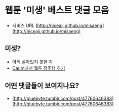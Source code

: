 # 웹툰 '미생' 베스트 댓글 모음

* 서비스 URL [http://niceaji.github.io/misaeng](http://niceaji.github.io/misaeng)

## 미생? 

* 아직 살아있지 못한 자
* [Daum에서 웹툰 정주행 하기](http://cartoon.media.daum.net/webtoon/view/miseng)


## 어떤 댓글들이 보여지나요?

* [http://gluebyte.tumblr.com/post/47760646383](http://gluebyte.tumblr.com/post/47760646383)

